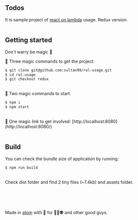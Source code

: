 ## Todos
It is sample project of [react on lambda](https://github.com/sultan99/react-on-lambda) usage.
Redux version.
<br/>
<br/>

## Getting started
Don't warry be magic 🧙‍

🧙‍ Three magic commands to get the project:

```sh
$ git clone git@github.com:sultan99/rol-usage.git
$ cd rol-usage
$ git checkout redux
```
<br/>
🧙‍ Two magic commands to start:

```sh
$ npm i
$ npm start
```
<br/>
🧙 One magic link to get involved: [http://localhost:8080](http://localhost:8080/)
<br/>
<br/>

## Build
You can check the bundle size of application by running:
```sh
$ npm run build
```
<br/>
Check dist folder and find 2 tiny files (~7.4kb) and assets folder.

<br/>
<br/>
<br/>
<br/>
<br/>

Made in [atom](https://atom.io) with 🧡 for 🤖👾👽 and other good guys.
